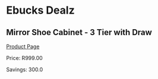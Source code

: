 
# Ebucks Dealz
## Mirror Shoe Cabinet - 3 Tier with Draw
[Product Page](https://www.ebucks.com/web/shop/productSelected.do?prodId=699246718&catId=714962196)

Price: R999.00

Savings: 300.0


	